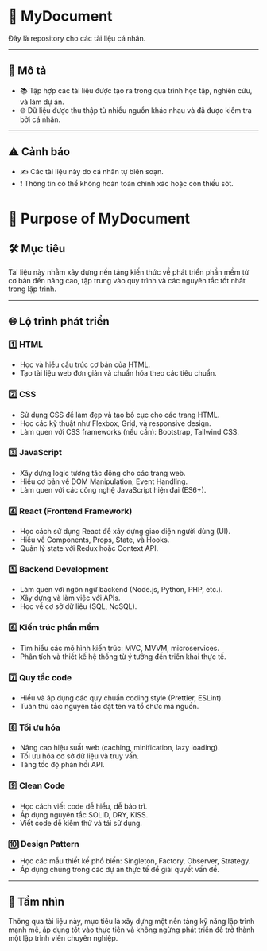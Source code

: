 # 📘 MyDocument

Đây là repository cho các tài liệu cá nhân.

---

## 📝 Mô tả
- 📚 Tập hợp các tài liệu được tạo ra trong quá trình học tập, nghiên cứu, và làm dự án.
- 🌐 Dữ liệu được thu thập từ nhiều nguồn khác nhau và đã được kiểm tra bởi cá nhân.

---

## ⚠️ Cảnh báo
- ✍️ Các tài liệu này do cá nhân tự biên soạn.
- ❗ Thông tin có thể không hoàn toàn chính xác hoặc còn thiếu sót.


# 🎯 Purpose of MyDocument

## 🛠️ Mục tiêu
Tài liệu này nhằm xây dựng nền tảng kiến thức về phát triển phần mềm từ cơ bản đến nâng cao, tập trung vào quy trình và các nguyên tắc tốt nhất trong lập trình.  

---

## 🌐 Lộ trình phát triển

### 1️⃣ **HTML**
- Học và hiểu cấu trúc cơ bản của HTML.
- Tạo tài liệu web đơn giản và chuẩn hóa theo các tiêu chuẩn.

### 2️⃣ **CSS**
- Sử dụng CSS để làm đẹp và tạo bố cục cho các trang HTML.
- Học các kỹ thuật như Flexbox, Grid, và responsive design.
- Làm quen với CSS frameworks (nếu cần): Bootstrap, Tailwind CSS.

### 3️⃣ **JavaScript**
- Xây dựng logic tương tác động cho các trang web.
- Hiểu cơ bản về DOM Manipulation, Event Handling.
- Làm quen với các công nghệ JavaScript hiện đại (ES6+).

### 4️⃣ **React (Frontend Framework)**
- Học cách sử dụng React để xây dựng giao diện người dùng (UI).
- Hiểu về Components, Props, State, và Hooks.
- Quản lý state với Redux hoặc Context API.

### 5️⃣ **Backend Development**
- Làm quen với ngôn ngữ backend (Node.js, Python, PHP, etc.).
- Xây dựng và làm việc với APIs.
- Học về cơ sở dữ liệu (SQL, NoSQL).

### 6️⃣ **Kiến trúc phần mềm**
- Tìm hiểu các mô hình kiến trúc: MVC, MVVM, microservices.
- Phân tích và thiết kế hệ thống từ ý tưởng đến triển khai thực tế.

### 7️⃣ **Quy tắc code**
- Hiểu và áp dụng các quy chuẩn coding style (Prettier, ESLint).
- Tuân thủ các nguyên tắc đặt tên và tổ chức mã nguồn.

### 8️⃣ **Tối ưu hóa**
- Nâng cao hiệu suất web (caching, minification, lazy loading).
- Tối ưu hóa cơ sở dữ liệu và truy vấn.
- Tăng tốc độ phản hồi API.

### 9️⃣ **Clean Code**
- Học cách viết code dễ hiểu, dễ bảo trì.
- Áp dụng nguyên tắc SOLID, DRY, KISS.
- Viết code dễ kiểm thử và tái sử dụng.

### 🔟 **Design Pattern**
- Học các mẫu thiết kế phổ biến: Singleton, Factory, Observer, Strategy.
- Áp dụng chúng trong các dự án thực tế để giải quyết vấn đề.

---

## 🚀 Tầm nhìn
Thông qua tài liệu này, mục tiêu là xây dựng một nền tảng kỹ năng lập trình mạnh mẽ, áp dụng tốt vào thực tiễn và không ngừng phát triển để trở thành một lập trình viên chuyên nghiệp.